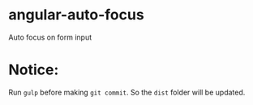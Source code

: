 angular-auto-focus
=======
Auto focus on form input

Notice:
===========================================================
Run `gulp` before making `git commit`. So the `dist` folder will be updated.
